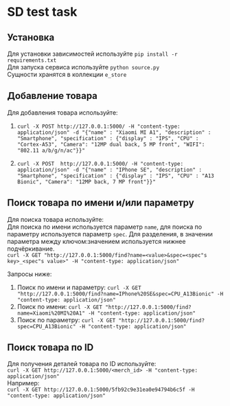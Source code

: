 # SD test task
## Установка  

Для установки зависимостей используйте
```pip install -r requirements.txt```  
Для запуска сервиса используйте ```python source.py```  
Сущности хранятся в коллекции ```e_store```   
 
## Добавление товара  

Для добавления товара используйте:  
1) ```curl -X POST http://127.0.0.1:5000/ -H "content-type: application/json" -d "{"name" : "Xiaomi MI A1", "description" : "Smartphone", "specification" : {"display" : "IPS", "CPU" : "Cortex-A53", "Camera": "12MP dual back, 5 MP front", "WIFI": "802.11 a/b/g/n/ac"}}"```
  
2) ```curl -X POST  http://127.0.0.1:5000/ -H "content-type: application/json" -d "{"name" : "IPhone SE", "description" : "Smartphone", "specification" : {"display" : "IPS", "CPU" : "A13 Bionic", "Camera": "12MP back, 7 MP front"}}"```  

## Поиск товара по имени и/или параметру  

Для поиска товара используйте:  
Для поиска по имени используется параметр ```name```, для поиска по параметру используется параметр ```spec```. 
Для разделения, в значении параметра между ключом:значением используется нижнее подчёркивание.  
```curl -X GET "http://127.0.0.1:5000/find?name=<value>&spec=<spec"s key>_<spec"s value>" -H "content-type: application/json"```  

Запросы ниже: 
1) Поиск по имени и параметру: ```curl -X GET "http://127.0.0.1:5000/find?name=IPhone%20SE&spec=CPU_A13Bionic" -H "content-type: application/json"```
2) Поиск по имени: ```curl -X GET "http://127.0.0.1:5000/find?name=Xiaomi%20MI%20A1" -H "content-type: application/json"```
3) Поиск по параметру: ```curl -X GET "http://127.0.0.1:5000/find?spec=CPU_A13Bionic" -H "content-type: application/json"```  
  
## Поиск товара по ID  

Для получения деталей товара по ID используйте:  
```curl -X GET http://127.0.0.1:5000/<merch_id> -H "content-type: application/json"```  
Например:  
```curl -X GET http://127.0.0.1:5000/5fb92c9e31ea0e94794b6c5f -H "content-type: application/json"```
